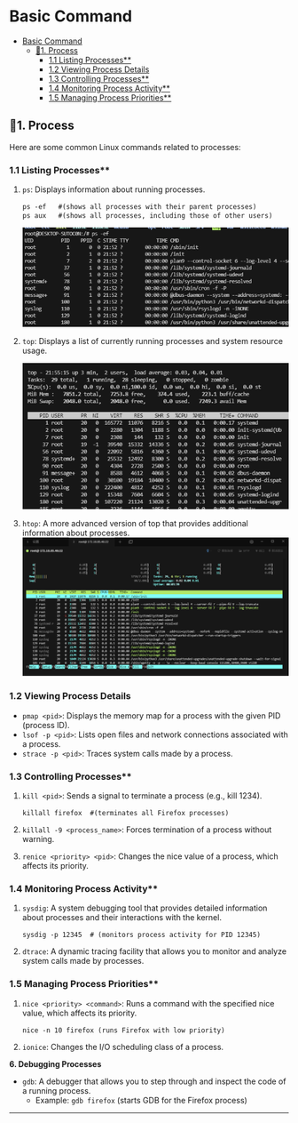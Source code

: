 # Basic Command

- [Basic Command](#basic-command)
    * [🎢1. Process](#--1-process)
        + [1.1 Listing Processes**](#11-listing-processes--)
        + [1.2 Viewing Process Details](#12-viewing-process-details)
        + [1.3 Controlling Processes**](#13-controlling-processes--)
        + [1.4 Monitoring Process Activity**](#14-monitoring-process-activity--)
        + [1.5 Managing Process Priorities**](#15-managing-process-priorities--)

## 🎢1. Process

Here are some common Linux commands related to processes:

### 1.1 Listing Processes**

1. `ps`: Displays information about running processes.
    ```shell
    ps -ef   #(shows all processes with their parent processes)
    ps aux   #(shows all processes, including those of other users)
    ```
   ![](./.images/2.1Process-7c56a70da421452fb6634441caeb41a2.png)


2. `top`: Displays a list of currently running processes and system resource usage.

   ![](./.images/2.1Process-1309f8de555b477abd47e108f8376ae2.png)

3. `htop`: A more advanced version of top that provides additional information about processes.
   ![](./.images/2.1Process-17a8c24996984d4aa65ee6c73f14ff30.png)

### 1.2 Viewing Process Details

* `pmap <pid>`: Displays the memory map for a process with the given PID (process ID).
* `lsof -p <pid>`: Lists open files and network connections associated with a process.
* `strace -p <pid>`: Traces system calls made by a process.

### 1.3 Controlling Processes**

1. `kill <pid>`: Sends a signal to terminate a process (e.g., kill 1234).
    ```shell
    killall firefox  #(terminates all Firefox processes)
    ```

2. `killall -9 <process_name>`: Forces termination of a process without warning.
3. `renice <priority> <pid>`: Changes the nice value of a process, which affects its priority.

### 1.4 Monitoring Process Activity**

1. `sysdig`: A system debugging tool that provides detailed information about processes and their interactions with the
   kernel.
    ```shell
   sysdig -p 12345  # (monitors process activity for PID 12345)
   ```

2. `dtrace`: A dynamic tracing facility that allows you to monitor and analyze system calls made by processes.

### 1.5 Managing Process Priorities**

1. `nice <priority> <command>`: Runs a command with the specified nice value, which affects its priority.

    ```shell
    nice -n 10 firefox (runs Firefox with low priority)
    ```

2. `ionice`: Changes the I/O scheduling class of a process.

**6. Debugging Processes**

* `gdb`: A debugger that allows you to step through and inspect the code of a running process.
    + Example: `gdb firefox` (starts GDB for the Firefox process)

***
 